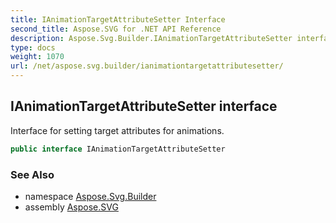 ```yaml
---
title: IAnimationTargetAttributeSetter Interface
second_title: Aspose.SVG for .NET API Reference
description: Aspose.Svg.Builder.IAnimationTargetAttributeSetter interface. Interface for setting target attributes for animations
type: docs
weight: 1070
url: /net/aspose.svg.builder/ianimationtargetattributesetter/
---
```

## IAnimationTargetAttributeSetter interface

Interface for setting target attributes for animations.

```csharp
public interface IAnimationTargetAttributeSetter
```

### See Also

* namespace [Aspose.Svg.Builder](../../aspose.svg.builder/)
* assembly [Aspose.SVG](../../)
